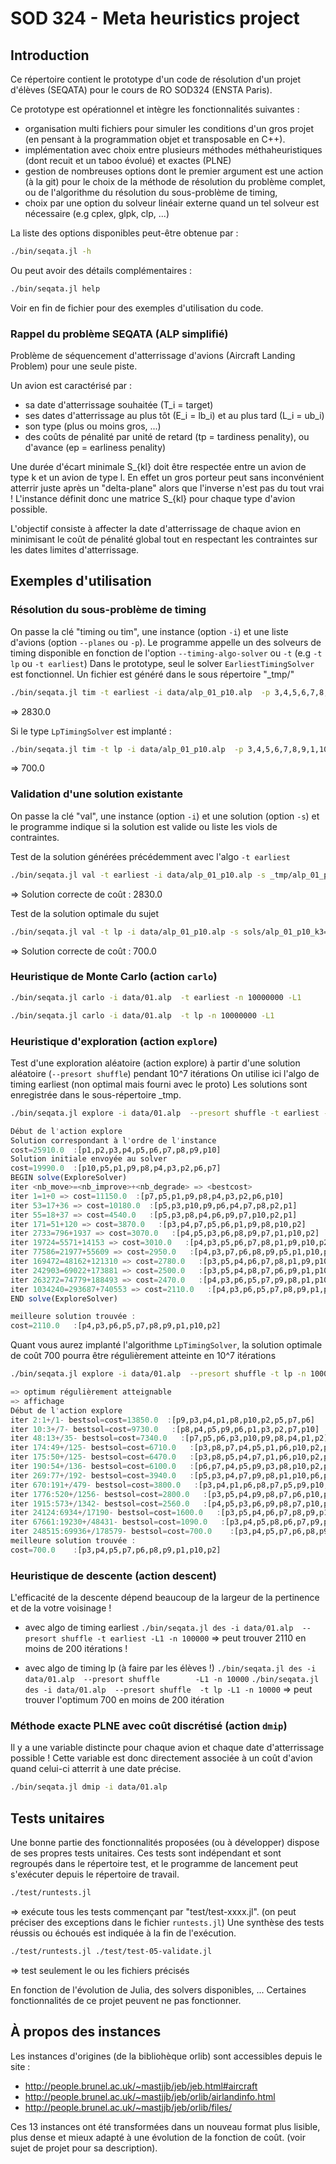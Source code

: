# SOD 324 - Meta heuristics project

## Introduction

Ce répertoire contient le prototype d'un code de résolution d'un projet
d'élèves (SEQATA) pour le cours de RO SOD324 (ENSTA Paris).

Ce prototype est opérationnel et intègre les fonctionnalités suivantes :

- organisation multi fichiers pour simuler les conditions d'un gros projet
  (en pensant à la programmation objet et transposable en C++).
- implémentation avec choix entre plusieurs méthodes méthaheuristiques
  (dont recuit et un taboo évolué) et exactes (PLNE)
- gestion de nombreuses options dont le premier argument est une action
  (à la git) pour le choix de la méthode de résolution du problème complet,
  ou de l'algorithme du résolution du sous-problème de timing,
- choix par une option du solveur linéair externe quand un tel solveur
  est nécessaire (e.g cplex, glpk, clp, ...)

La liste des options disponibles peut-être obtenue par :

```bash
./bin/seqata.jl -h
```

Ou peut avoir des détails complémentaires :

```bash
./bin/seqata.jl help
```

Voir en fin de fichier pour des exemples d'utilisation du code.

### Rappel du problème SEQATA (ALP simplifié)

Problème de séquencement d'atterrissage d'avions (Aircraft Landing Problem)
pour une seule piste.

Un avion est caractérisé par :

- sa date d'atterrissage souhaitée (T_i = target)
- ses dates d'atterrissage au plus tôt (E_i = lb_i) et au plus tard (L_i = ub_i)
- son type (plus ou moins gros, ...)
- des coûts de pénalité par unité de retard (tp = tardiness penality),
  ou d'avance (ep = earliness penality)

Une durée d'écart minimale S_{kl} doit être respectée entre un avion de type k
et un avion de type l.
En effet un gros porteur peut sans inconvénient atterrir juste après un
"delta-plane" alors que l'inverse n'est pas du tout vrai !
L'instance définit donc une matrice S_{kl} pour chaque type d'avion
possible.

L'objectif consiste à affecter la date d'atterrissage de chaque avion
en minimisant le coût de pénalité global tout en respectant les contraintes
sur les dates limites d'atterrissage.

## Exemples d'utilisation

### Résolution du sous-problème de timing

On passe la clé "timing ou tim", une instance (option `-i`) et une liste d'avions
(option `--planes` ou `-p`). Le programme appelle un des solveurs de timing
disponible en fonction de l'option `--timing-algo-solver` ou `-t`
(e.g `-t lp` ou `-t earliest`)
Dans le prototype, seul le solver ```EarliestTimingSolver``` est fonctionnel.
Un fichier est généré dans le sous répertoire "_tmp/"

```bash
./bin/seqata.jl tim -t earliest -i data/alp_01_p10.alp  -p 3,4,5,6,7,8,9,1,10,2
```

=> 2830.0

Si le type ```LpTimingSolver``` est implanté :

```bash
./bin/seqata.jl tim -t lp -i data/alp_01_p10.alp  -p 3,4,5,6,7,8,9,1,10,2
```

=> 700.0

### Validation d'une solution existante

On passe la clé "val", une instance (option `-i`) et une solution (option `-s`) et le
programme indique si la solution est valide ou liste les viols de contraintes.

Test de la solution générées précédemment  avec l'algo `-t earliest`

```bash
./bin/seqata.jl val -t earliest -i data/alp_01_p10.alp -s _tmp/alp_01_p10=2830.0.sol
```

=> Solution correcte de coût : 2830.0

Test de la solution optimale du sujet

```bash
./bin/seqata.jl val -t lp -i data/alp_01_p10.alp -s sols/alp_01_p10_k3=700.0.sol
```

=> Solution correcte de coût : 700.0

### Heuristique de Monte Carlo (action `carlo`)

```bash
./bin/seqata.jl carlo -i data/01.alp  -t earliest -n 10000000 -L1
```

```bash
./bin/seqata.jl carlo -i data/01.alp  -t lp -n 10000000 -L1
```

### Heuristique d'exploration (action `explore`)

Test d'une exploration aléatoire (action explore) à partir d'une solution
aléatoire (`--presort shuffle`) pendant 10^7 itérations
On utilise ici l'algo de timing earliest (non optimal mais fourni avec
le proto)
Les solutions sont enregistrée dans le sous-répertoire _tmp.

```bash
./bin/seqata.jl explore -i data/01.alp  --presort shuffle -t earliest -n 10000000 -L2
```

```julia
Début de l'action explore
Solution correspondant à l'ordre de l'instance
cost=25910.0  :[p1,p2,p3,p4,p5,p6,p7,p8,p9,p10]
Solution initiale envoyée au solver
cost=19990.0  :[p10,p5,p1,p9,p8,p4,p3,p2,p6,p7]
BEGIN solve(ExploreSolver)
iter <nb_move>=<nb_improve>+<nb_degrade> => <bestcost>
iter 1=1+0 => cost=11150.0  :[p7,p5,p1,p9,p8,p4,p3,p2,p6,p10]
iter 53=17+36 => cost=10180.0  :[p5,p3,p10,p9,p6,p4,p7,p8,p2,p1]
iter 55=18+37 => cost=4540.0   :[p5,p3,p8,p4,p6,p9,p7,p10,p2,p1]
iter 171=51+120 => cost=3870.0   :[p3,p4,p7,p5,p6,p1,p9,p8,p10,p2]
iter 2733=796+1937 => cost=3070.0   :[p4,p5,p3,p6,p8,p9,p7,p1,p10,p2]
iter 19724=5571+14153 => cost=3010.0   :[p4,p3,p5,p6,p7,p8,p1,p9,p10,p2]
iter 77586=21977+55609 => cost=2950.0   :[p4,p3,p7,p6,p8,p9,p5,p1,p10,p2]
iter 169472=48162+121310 => cost=2780.0   :[p3,p5,p4,p6,p7,p8,p1,p9,p10,p2]
iter 242903=69022+173881 => cost=2500.0   :[p3,p5,p4,p8,p7,p6,p9,p1,p10,p2]
iter 263272=74779+188493 => cost=2470.0   :[p4,p3,p6,p5,p7,p9,p8,p1,p10,p2]
iter 1034240=293687+740553 => cost=2110.0   :[p4,p3,p6,p5,p7,p8,p9,p1,p10,p2]
END solve(ExploreSolver)

meilleure solution trouvée :
cost=2110.0   :[p4,p3,p6,p5,p7,p8,p9,p1,p10,p2]
```

Quant vous aurez implanté l'algorithme ```LpTimingSolver```, la solution optimale
de coût 700 pourra être régulièrement atteinte en 10^7 itérations

```bash
./bin/seqata.jl explore -i data/01.alp  --presort shuffle -t lp -n 1000000 -L1
```

```julia
=> optimum régulièrement atteignable
=> affichage
Début de l'action explore
iter 2:1+/1- bestsol=cost=13850.0  :[p9,p3,p4,p1,p8,p10,p2,p5,p7,p6]
iter 10:3+/7- bestsol=cost=9730.0   :[p8,p4,p5,p9,p6,p1,p3,p2,p7,p10]
iter 48:13+/35- bestsol=cost=7340.0   :[p7,p5,p6,p3,p10,p9,p8,p4,p1,p2]
iter 174:49+/125- bestsol=cost=6710.0   :[p3,p8,p7,p4,p5,p1,p6,p10,p2,p9]
iter 175:50+/125- bestsol=cost=6470.0   :[p3,p8,p5,p4,p7,p1,p6,p10,p2,p9]
iter 190:54+/136- bestsol=cost=6100.0   :[p6,p7,p4,p5,p9,p3,p8,p10,p2,p1]
iter 269:77+/192- bestsol=cost=3940.0   :[p5,p3,p4,p7,p9,p8,p1,p10,p6,p2]
iter 670:191+/479- bestsol=cost=3800.0   :[p3,p4,p1,p6,p8,p7,p5,p9,p10,p2]
iter 1776:520+/1256- bestsol=cost=2800.0   :[p3,p5,p4,p9,p8,p7,p6,p10,p1,p2]
iter 1915:573+/1342- bestsol=cost=2560.0   :[p4,p5,p3,p6,p9,p8,p7,p10,p1,p2]
iter 24124:6934+/17190- bestsol=cost=1600.0   :[p3,p5,p4,p6,p7,p8,p9,p10,p1,p2]
iter 67661:19230+/48431- bestsol=cost=1090.0   :[p3,p4,p5,p8,p6,p7,p9,p10,p1,p2]
iter 248515:69936+/178579- bestsol=cost=700.0    :[p3,p4,p5,p7,p6,p8,p9,p1,p10,p2]
meilleure solution trouvée :
cost=700.0    :[p3,p4,p5,p7,p6,p8,p9,p1,p10,p2]
```

### Heuristique de descente (action descent)

L'efficacité de la descente dépend beaucoup de la largeur de la pertinence et
de la votre voisinage !

- avec algo de timing earliest
  ```./bin/seqata.jl des -i data/01.alp  --presort shuffle -t earliest -L1 -n 100000```
  => peut trouver 2110 en moins de 200 itérations !

- avec algo de timing lp (à faire par les élèves !)
  ```./bin/seqata.jl des -i data/01.alp  --presort shuffle        -L1 -n 10000```
  ```./bin/seqata.jl des -i data/01.alp  --presort shuffle  -t lp -L1 -n 10000```
  => peut trouver l'optimum 700 en moins de 200 itération

### Méthode exacte PLNE avec coût discrétisé (action `dmip`)

Il y a une variable distincte pour chaque avion et chaque date d'atterrissage
possible ! Cette variable est donc directement associée à un coût d'avion
quand celui-ci atterrit à une date précise.

```bash
./bin/seqata.jl dmip -i data/01.alp  
```

## Tests unitaires

Une bonne partie des fonctionnalités proposées (ou à développer) dispose de
ses propres tests unitaires.
Ces tests sont indépendant et sont regroupés dans le répertoire test, et le
programme de lancement peut s'exécuter depuis le répertoire de travail.

```bash
./test/runtests.jl
```

=> exécute tous les tests commençant par "test/test-xxxx.jl".
    (on peut préciser des exceptions dans le fichier `runtests.jl`)
    Une synthèse des tests réussis ou échoués est indiquée à la fin de l'exécution.

```bash
./test/runtests.jl ./test/test-05-validate.jl
```

=> test seulement le ou les fichiers précisés

En fonction de l'évolution de Julia, des solvers disponibles, ...
Certaines fonctionnalités de ce projet peuvent ne pas fonctionner.

## À propos des instances

Les instances d'origines (de la bibliohèque orlib) sont accessibles depuis le 
site :

- http://people.brunel.ac.uk/~mastjjb/jeb/jeb.html#aircraft
- http://people.brunel.ac.uk/~mastjjb/jeb/orlib/airlandinfo.html
- http://people.brunel.ac.uk/~mastjjb/jeb/orlib/files/

Ces 13 instances ont été transformées dans un nouveau format plus lisible, plus dense
et mieux adapté à une évolution de la fonction de coût.
(voir sujet de projet pour sa description).
